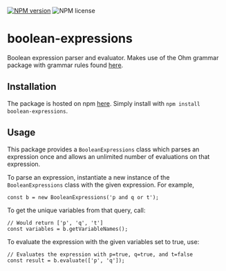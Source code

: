[![NPM version](https://img.shields.io/npm/v/boolean-expressions.svg?style=flat)](https://www.npmjs.com/package/boolean-expressions)
![NPM license](https://img.shields.io/npm/l/boolean-expressions.svg?style=flat)

# boolean-expressions

Boolean expression parser and evaluator. Makes use of the Ohm grammar package with grammar rules found [here](https://github.com/avadavat/boolean-expressions/blob/master/src/grammar/grammarRules.ts).

## Installation

The package is hosted on npm [here](https://www.npmjs.com/package/boolean-expressions). Simply install with `npm install boolean-expressions`.

## Usage

This package provides a `BooleanExpressions` class which parses an expression once and allows an unlimited number of evaluations on that expression.

To parse an expression, instantiate a new instance of the `BooleanExpressions` class with the given expression. For example,

```
const b = new BooleanExpressions('p and q or t');
```

To get the unique variables from that query, call:

```
// Would return ['p', 'q', 't']
const variables = b.getVariableNames();
```

To evaluate the expression with the given variables set to true, use:

```
// Evaluates the expression with p=true, q=true, and t=false
const result = b.evaluate(['p', 'q']);
```
